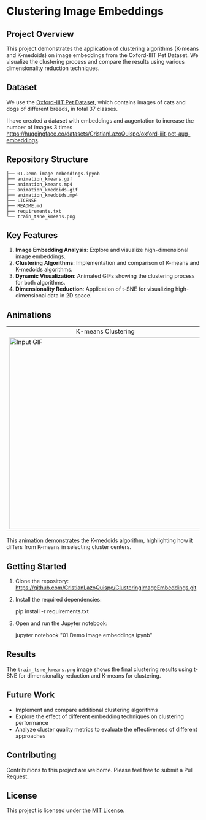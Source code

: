 # Clustering Image Embeddings

## Project Overview

This project demonstrates the application of clustering algorithms (K-means and K-medoids) on image embeddings from the Oxford-IIIT Pet Dataset. We visualize the clustering process and compare the results using various dimensionality reduction techniques.



## Dataset

We use the [Oxford-IIIT Pet Dataset](https://www.robots.ox.ac.uk/~vgg/data/pets/), which contains images of cats and dogs of different breeds, in total 37 classes.

I have created a dataset with embeddings and augentation to increase the number of images 3 times https://huggingface.co/datasets/CristianLazoQuispe/oxford-iiit-pet-aug-embeddings.


## Repository Structure

    ├── 01.Demo image embeddings.ipynb
    ├── animation_kmeans.gif
    ├── animation_kmeans.mp4
    ├── animation_kmedoids.gif
    ├── animation_kmedoids.mp4
    ├── LICENSE
    ├── README.md
    ├── requirements.txt
    └── train_tsne_kmeans.png


## Key Features

1. **Image Embedding Analysis**: Explore and visualize high-dimensional image embeddings.
2. **Clustering Algorithms**: Implementation and comparison of K-means and K-medoids algorithms.
3. **Dynamic Visualization**: Animated GIFs showing the clustering process for both algorithms.
4. **Dimensionality Reduction**: Application of t-SNE for visualizing high-dimensional data in 2D space.

## Animations


<table>
  <tr>
    <td align="center">K-means Clustering</td>
    <td align="center">K-medoids Clustering</td>
  </tr>
  <tr>
    <td><img src="animation_kmeans.gif" alt="Input GIF" width="500"></td>
    <td><img src="animation_kmedoids.gif" alt="Output GIF" width="500"></td>
  </tr>
</table>

This animation demonstrates the K-medoids algorithm, highlighting how it differs from K-means in selecting cluster centers.

## Getting Started

1. Clone the repository: https://github.com/CristianLazoQuispe/ClusteringImageEmbeddings.git
2. Install the required dependencies:

    pip install -r requirements.txt

3. Open and run the Jupyter notebook:

    jupyter notebook "01.Demo image embeddings.ipynb"


## Results

The `train_tsne_kmeans.png` image shows the final clustering results using t-SNE for dimensionality reduction and K-means for clustering.

## Future Work

- Implement and compare additional clustering algorithms
- Explore the effect of different embedding techniques on clustering performance
- Analyze cluster quality metrics to evaluate the effectiveness of different approaches

## Contributing

Contributions to this project are welcome. Please feel free to submit a Pull Request.

## License

This project is licensed under the [MIT License](LICENSE).
